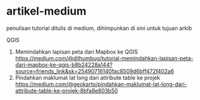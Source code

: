 # artikel-medium
penulisan tutorial ditulis di medium, dihimpunkan di sini untuk tujuan arkib

QGIS
1. Memindahkan lapisan peta dari Mapbox ke QGIS
   https://medium.com/@dilhumbug/tutorial-memindahkan-lapisan-peta-dari-mapbox-ke-qgis-b8b24228a144?source=friends_link&sk=25490716140fac8509d6bff472f402a6
2. Pindahkan maklumat lat long dari attribute table ke projek
   https://medium.com/@geokarto/pindahkan-maklumat-lat-long-dari-attribute-table-ke-projek-8bfa8e803b50
